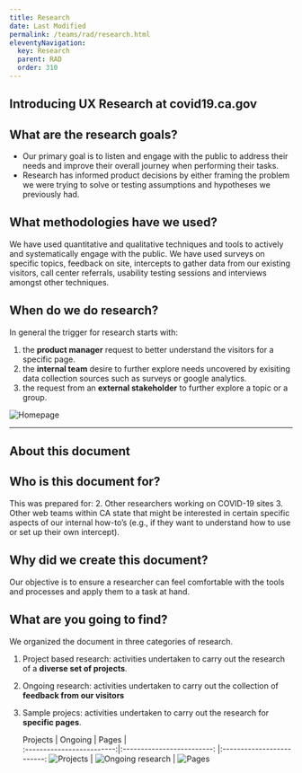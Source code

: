 ```yaml
---
title: Research 
date: Last Modified 
permalink: /teams/rad/research.html
eleventyNavigation:
  key: Research
  parent: RAD
  order: 310
---
```


## Introducing UX Research at covid19.ca.gov

## What are the research goals?
- Our primary goal is to listen and engage with the public to address their needs and improve their overall journey when performing their tasks. 
- Research has informed product decisions by either framing the problem we were trying to solve or testing assumptions and hypotheses we previously had. 

## What methodologies have we used?
We have used quantitative and qualitative techniques and tools to actively and systematically engage with the public.
We have used surveys on specific topics, feedback on site, intercepts to gather data from our existing visitors, call center referrals, usability testing sessions and interviews amongst other techniques. 

## When do we do research?
In general the trigger for research starts with: 
1. the **product manager** request to better understand the visitors for a specific page. 
2. the **internal team** desire to further explore needs uncovered by exisiting data collection sources such as surveys or google analytics.
3. the request from an **external stakeholder** to further explore a topic or a group.

![Homepage](https://cagov.github.io/covid19.ca.gov-site-eng-playbook/content/images/uxresearch.jpg)


---

## About this document

## Who is this document for?
This was prepared for:
2. Other researchers working on COVID-19 sites
3. Other web teams within CA state that might be interested in certain specific aspects of our internal how-to’s (e.g., if they want to understand how to use or set up their own intercept).

##  Why did we create this document?
Our objective is to ensure a researcher can feel comfortable with the tools and processes and apply them to a task at hand.

## What are you going to find?
We organized the document in three categories of research. 

1.  Project based research: activities undertaken to carry out the research of a **diverse set of projects**.
2.  Ongoing research: activities undertaken to carry out the collection of **feedback from our visitors** 
3.  Sample projecs: activities undertaken to carry out the research for **specific pages**.


       Projects           |  Ongoing        |  Pages         |    
:-------------------------:|:-------------------------: |:-------------------------:
![Projects](https://cagov.github.io/covid19.ca.gov-site-eng-playbook/content/images/project.jpg)  |  ![Ongoing research](https://cagov.github.io/covid19.ca.gov-site-eng-playbook/content/images/ongoing.jpg) | ![Pages](https://cagov.github.io/covid19.ca.gov-site-eng-playbook/content/images/pages.jpg)


